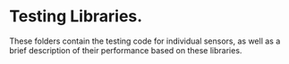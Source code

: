 # Testing Libraries.

These folders contain the testing code for individual sensors, as well as a brief description of their performance based on these libraries.

